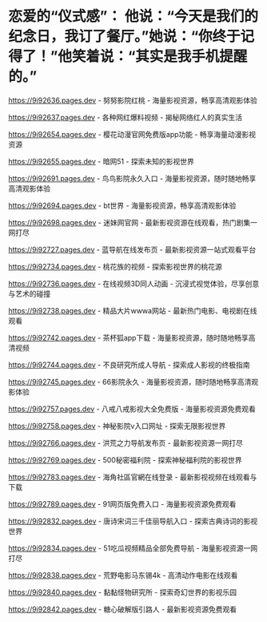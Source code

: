 # 恋爱的“仪式感”： 他说：“今天是我们的纪念日，我订了餐厅。”她说：“你终于记得了！”他笑着说：“其实是我手机提醒的。”

https://9i92636.pages.dev - 努努影院红桃 - 海量影视资源，畅享高清观影体验

https://9i92637.pages.dev - 各种网红爆料视频 - 揭秘网络红人的真实生活

https://9i92654.pages.dev - 樱花动漫官网免费版app功能 - 畅享海量动漫影视资源

https://9i92655.pages.dev - 暗网51 - 探索未知的影视世界

https://9i92691.pages.dev - 鸟鸟影院永久入口 - 海量影视资源，随时随地畅享高清观影体验

https://9i92694.pages.dev - bt世界 - 海量影视资源，畅享高清观影体验

https://9i92698.pages.dev - 迷妹网官网 - 最新影视资源在线观看，热门剧集一网打尽

https://9i92727.pages.dev - 蓝导航在线发布页 - 最新影视资源一站式观看平台

https://9i92734.pages.dev - 桃花族的视频 - 探索影视世界的桃花源

https://9i92736.pages.dev - 在线视频3D同人动画 - 沉浸式视觉体验，尽享创意与艺术的碰撞

https://9i92738.pages.dev - 精品大片wwwa网站 - 最新热门电影、电视剧在线观看

https://9i92742.pages.dev - 茶杯狐app下载 - 海量影视资源，随时随地畅享高清视频

https://9i92744.pages.dev - 不良研究所成人导航 - 探索成人影视的终极指南

https://9i92745.pages.dev - 66影院永久 - 海量影视资源，随时随地畅享高清观影体验

https://9i92757.pages.dev - 八戒八戒影视大全免费版 - 海量影视资源免费观看

https://9i92758.pages.dev - 神秘影院v入口网址 - 探索无限影视世界

https://9i92766.pages.dev - 洪荒之力导航发布页 - 最新影视资源一网打尽

https://9i92769.pages.dev - 500秘密福利院 - 探索神秘福利院的影视世界

https://9i92783.pages.dev - 海角社區官網在线登录 - 最新影视视频在线观看与下载

https://9i92789.pages.dev - 91网页版免费入口 - 海量影视资源免费观看

https://9i92832.pages.dev - 唐诗宋词三千佳丽导航入口 - 探索古典诗词的影视世界

https://9i92834.pages.dev - 51吃瓜视频精品全部免费导航 - 海量影视资源一网打尽

https://9i92838.pages.dev - 荒野电影马东锡4k - 高清动作电影在线观看

https://9i92840.pages.dev - 黏黏怪物研究所 - 探索奇幻世界的影视乐园

https://9i92842.pages.dev - 糖心破解版引路人 - 最新影视资源免费观看
